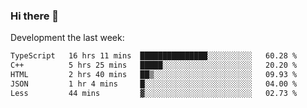 ### Hi there 👋

Development the last week:
<!--START_SECTION:waka-->

```txt
TypeScript   16 hrs 11 mins  ███████████████░░░░░░░░░░   60.28 %
C++          5 hrs 25 mins   █████░░░░░░░░░░░░░░░░░░░░   20.20 %
HTML         2 hrs 40 mins   ██▒░░░░░░░░░░░░░░░░░░░░░░   09.93 %
JSON         1 hr 4 mins     █░░░░░░░░░░░░░░░░░░░░░░░░   04.00 %
Less         44 mins         ▓░░░░░░░░░░░░░░░░░░░░░░░░   02.73 %
```

<!--END_SECTION:waka-->

<!--
**JASONPANGGO/jasonpanggo** is a ✨ _special_ ✨ repository because its `README.md` (this file) appears on your GitHub profile.

Here are some ideas to get you started:

- 🔭 I’m currently working on ...
- 🌱 I’m currently learning ...
- 👯 I’m looking to collaborate on ...
- 🤔 I’m looking for help with ...
- 💬 Ask me about ...
- 📫 How to reach me: ...
- 😄 Pronouns: ...
- ⚡ Fun fact: ...
-->
